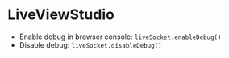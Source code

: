 # LiveViewStudio

- Enable debug in browser console: `liveSocket.enableDebug()`
- Disable debug: `liveSocket.disableDebug()`


